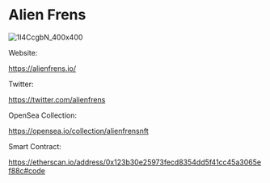 # Alien Frens

![1I4CcgbN_400x400](https://user-images.githubusercontent.com/75696759/162471672-1b7fdd87-ed6c-4cc2-982b-4786da88cf44.jpg)


Website: 

https://alienfrens.io/

Twitter:

https://twitter.com/alienfrens

OpenSea Collection:

https://opensea.io/collection/alienfrensnft

Smart Contract:

https://etherscan.io/address/0x123b30e25973fecd8354dd5f41cc45a3065ef88c#code
